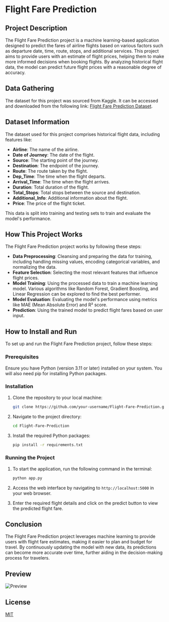 # Flight Fare Prediction

## Project Description

The Flight Fare Prediction project is a machine learning-based application designed to predict the fares of airline flights based on various factors such as departure date, time, route, stops, and additional services. This project aims to provide users with an estimate of flight prices, helping them to make more informed decisions when booking flights. By analyzing historical flight data, the model can predict future flight prices with a reasonable degree of accuracy.

## Data Gathering

The dataset for this project was sourced from Kaggle. It can be accessed and downloaded from the following link: [Flight Fare Prediction Dataset](https://www.kaggle.com/datasets/nikhilmittal/flight-fare-prediction-mh).

## Dataset Information

The dataset used for this project comprises historical flight data, including features like:

- **Airline**: The name of the airline.
- **Date of Journey**: The date of the flight.
- **Source**: The starting point of the journey.
- **Destination**: The endpoint of the journey.
- **Route**: The route taken by the flight.
- **Dep_Time**: The time when the flight departs.
- **Arrival_Time**: The time when the flight arrives.
- **Duration**: Total duration of the flight.
- **Total_Stops**: Total stops between the source and destination.
- **Additional_Info**: Additional information about the flight.
- **Price**: The price of the flight ticket.

This data is split into training and testing sets to train and evaluate the model's performance.

## How This Project Works

The Flight Fare Prediction project works by following these steps:

- **Data Preprocessing**: Cleansing and preparing the data for training, including handling missing values, encoding categorical variables, and normalizing the data.
- **Feature Selection**: Selecting the most relevant features that influence flight prices.
- **Model Training**: Using the processed data to train a machine learning model. Various algorithms like Random Forest, Gradient Boosting, and Linear Regression can be explored to find the best performer.
- **Model Evaluation**: Evaluating the model's performance using metrics like MAE (Mean Absolute Error) and R² score.
- **Prediction**: Using the trained model to predict flight fares based on user input.

## How to Install and Run

To set up and run the Flight Fare Prediction project, follow these steps:

### Prerequisites

Ensure you have Python (version 3.11 or later) installed on your system. You will also need pip for installing Python packages.

### Installation

1. Clone the repository to your local machine:
   ```bash
   git clone https://github.com/your-username/Flight-Fare-Prediction.git
   ```
2. Navigate to the project directory:
   ```bash
   cd Flight-Fare-Prediction
   ```
3. Install the required Python packages:
   ```bash
   pip install -r requirements.txt
   ```

### Running the Project

1. To start the application, run the following command in the terminal:

   ```bash
   python app.py
   ```
2. Access the web interface by navigating to `http://localhost:5000` in your web browser.
3. Enter the required flight details and click on the predict button to view the predicted flight fare.

## Conclusion

The Flight Fare Prediction project leverages machine learning to provide users with flight fare estimates, making it easier to plan and budget for travel. By continuously updating the model with new data, its predictions can become more accurate over time, further aiding in the decision-making process for travelers.

## Preview
![Preview](https://imgur.com/a/9gBUjj3.gif)
## License

[MIT](https://choosealicense.com/licenses/mit/)
